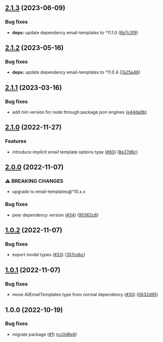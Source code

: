 ## [2.1.3](https://github.com/technology-studio/email-service-node-peer/compare/v2.1.2...v2.1.3) (2023-06-09)


### Bug fixes

* **deps:** update dependency email-templates to ^11.1.0 ([6b7c3f9](https://github.com/technology-studio/email-service-node-peer/commit/6b7c3f9b43ff5df30bc8db0a1258d89c3be5a568))

## [2.1.2](https://github.com/technology-studio/email-service-node-peer/compare/v2.1.1...v2.1.2) (2023-05-16)


### Bug fixes

* **deps:** update dependency email-templates to ^11.0.4 ([7a25a46](https://github.com/technology-studio/email-service-node-peer/commit/7a25a46acacca4bb1f0d25e5bb591cb9e52f50b5))

## [2.1.1](https://github.com/technology-studio/email-service-node-peer/compare/v2.1.0...v2.1.1) (2023-03-16)


### Bug fixes

* add min version for node through package.json engines ([e44da9b](https://github.com/technology-studio/email-service-node-peer/commit/e44da9b48eb1b32d59308ab4d9f14176f35dd11c))

## [2.1.0](https://github.com/technology-studio/email-service-node-peer/compare/v2.0.0...v2.1.0) (2022-11-27)


### Features

* introduce implicit email template options type ([#60](https://github.com/technology-studio/email-service-node-peer/issues/60)) ([8e27d6c](https://github.com/technology-studio/email-service-node-peer/commit/8e27d6c98d615e77a1ff29da17321ef02426899d))

## [2.0.0](https://github.com/technology-studio/email-service-node-peer/compare/v1.0.2...v2.0.0) (2022-11-07)


### ⚠ BREAKING CHANGES

* upgrade to email-templates@^10.x.x

### Bug fixes

* peer dependency version ([#34](https://github.com/technology-studio/email-service-node-peer/issues/34)) ([95362c6](https://github.com/technology-studio/email-service-node-peer/commit/95362c6c20b5d68224081cc959d2b300375c44e3))

## [1.0.2](https://github.com/technology-studio/email-service-node-peer/compare/v1.0.1...v1.0.2) (2022-11-07)


### Bug fixes

* export model types ([#33](https://github.com/technology-studio/email-service-node-peer/issues/33)) ([357cdbc](https://github.com/technology-studio/email-service-node-peer/commit/357cdbce3c5ba66c2ed9f0897e83153d08d7b594))

## [1.0.1](https://github.com/technology-studio/email-service-node-peer/compare/v1.0.0...v1.0.1) (2022-11-07)


### Bug fixes

* move AllEmailTemplates type from normal dependency ([#30](https://github.com/technology-studio/email-service-node-peer/issues/30)) ([0632d95](https://github.com/technology-studio/email-service-node-peer/commit/0632d95d46e3a4b025a6090f45b1d57656157e8c))

## 1.0.0 (2022-10-19)


### Bug fixes

* migrate package ([#1](https://github.com/technology-studio/email-service-node-peer/issues/1)) ([cc0d8e6](https://github.com/technology-studio/email-service-node-peer/commit/cc0d8e68c1f51a492ca2977f853772f51f4636f7))
